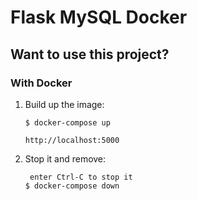 # Flask MySQL Docker
                          

## Want to use this project?

### With Docker
     
1. Build up the image:

    ```
    $ docker-compose up
    
    http://localhost:5000 
    ```
2. Stop it and remove:

    ```
     enter Ctrl-C to stop it
    $ docker-compose down
   
    ```
